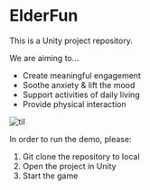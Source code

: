 # ElderFun

This is a Unity project repository.

We are aiming to...

- Create meaningful engagement
- Soothe anxiety & lift the mood
- Support activities of daily living 
- Provide physical interaction

![til](./Assets/demo.gif)

In order to run the demo, please:

1. Git clone the repository to local
2. Open the project in Unity
3. Start the game


